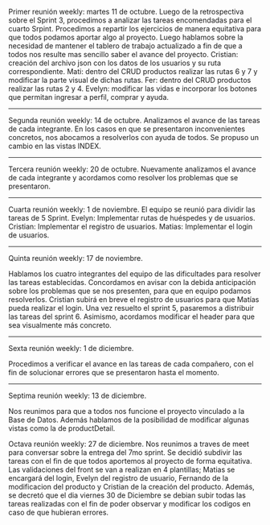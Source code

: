 
Primer reunión weekly: martes 11 de octubre.
Luego de la retrospectiva sobre el Sprint 3, procedimos a analizar las tareas encomendadas para el cuarto Srpint. 
Procedimos a repartir los ejercicios de manera equitativa para que todos podamos aportar algo al proyecto.
Luego hablamos sobre la necesidad de mantener el tablero de trabajo actualizado a fin de que a todos nos resulte mas sencillo saber el avance del proyecto.
Cristian: creación del archivo json con los datos de los usuarios y su ruta correspondiente.
Mati: dentro del CRUD productos realizar las rutas 6 y 7 y modificar la parte visual de dichas rutas.
Fer: dentro del CRUD productos realizar las rutas 2 y 4.
Evelyn: modificar las vidas e incorporar los botones que permitan ingresar a perfil, comprar y ayuda.

---------------------------------------------------------------------------------------------------------


Segunda reunión weekly: 14 de octubre.
Analizamos el avance de las tareas de cada integrante.
En los casos en que se presentaron inconvenientes concretos, nos abocamos a resolverlos con ayuda de todos.
Se propuso un cambio en las vistas INDEX.


--------------------------------------------------------------------------------------------------------

Tercera reunión weekly: 20 de octubre.
Nuevamente analizamos el avance de cada integrante y acordamos como resolver los problemas que se presentaron.


--------------------------------------------------------------------------------------------------------

Cuarta reunión weekly: 1 de noviembre.
El equipo se reunió para dividir las tareas de 5 Sprint.
Evelyn: Implementar rutas de huéspedes y de usuarios.
Cristian: Implementar el registro de usuarios.
Matias: Implementar el login de usuarios.

--------------------------------------------------------------------------------------------------------

Quinta reunión weekly: 17 de noviembre.

Hablamos los cuatro integrantes del equipo de las dificultades para resolver las tareas establecidas. 
Concordamos en avisar con la debida anticipación sobre los problemas que se nos presenten, para que en equipo podamos resolverlos.
Cristian subirá en breve el registro de usuarios para que Matías pueda realizar el login.
Una vez resuelto el sprint 5, pasaremos a distribuir las tareas del sprint 6. 
Asimismo, acordamos modificar el header para que sea visualmente más concreto. 

--------------------------------------------------------------------------------------------------------

Sexta reunión weekly: 1 de diciembre.

Procedimos a verificar el avance en las tareas de cada compañero, con el fin de solucionar errores que se presentaron hasta el momento.

--------------------------------------------------------------------------------------------------------

Septima reunión weekly: 13 de diciembre.

Nos reunimos para que a todos nos funcione el proyecto vinculado a la Base de Datos. Además hablamos de la posibilidad de modificar algunas vistas como la de productDetail.

Octava reunión weekly: 27 de diciembre. 
Nos reunimos a traves de meet para conversar sobre la entrega del 7mo sprint. Se decidió subdivir las tareas con el fin de que todos aportemos al proyecto de forma equitativa. Las validaciones del front se van a realizan en 4 plantillas; Matias se encargará del login, Evelyn  del registro de usuario, Fernando de la modificacion del producto y Cristian de la creación del producto. Además, se decretó que el dia viernes 30 de Diciembre se debian subir todas las tareas realizadas con el fin de poder observar y modificar los codigos en caso de que hubieran errores.
